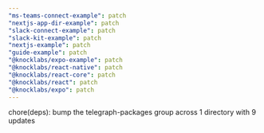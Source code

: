 ```yaml
---
"ms-teams-connect-example": patch
"nextjs-app-dir-example": patch
"slack-connect-example": patch
"slack-kit-example": patch
"nextjs-example": patch
"guide-example": patch
"@knocklabs/expo-example": patch
"@knocklabs/react-native": patch
"@knocklabs/react-core": patch
"@knocklabs/react": patch
"@knocklabs/expo": patch
---
```


chore(deps): bump the telegraph-packages group across 1 directory with 9 updates
